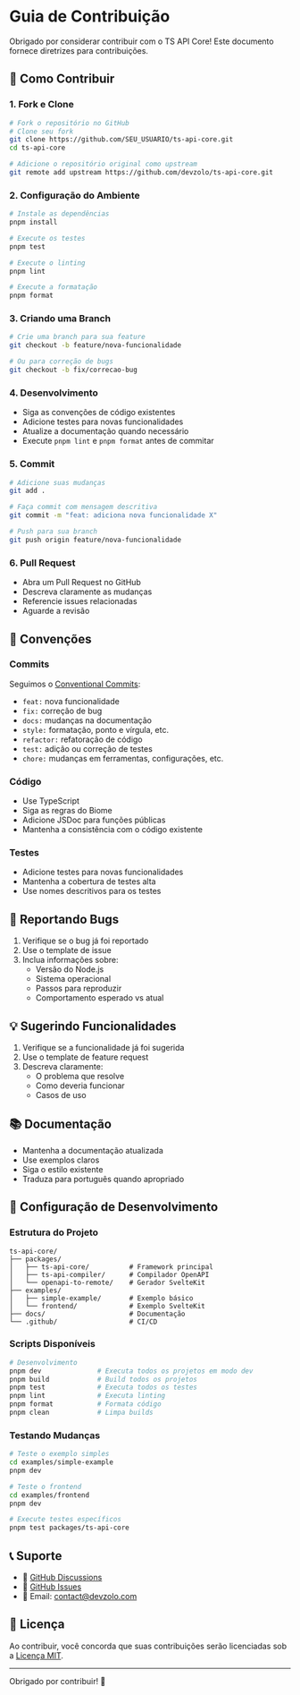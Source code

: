 # Guia de Contribuição

Obrigado por considerar contribuir com o TS API Core! Este documento fornece diretrizes para contribuições.

## 🚀 Como Contribuir

### 1. Fork e Clone

```bash
# Fork o repositório no GitHub
# Clone seu fork
git clone https://github.com/SEU_USUARIO/ts-api-core.git
cd ts-api-core

# Adicione o repositório original como upstream
git remote add upstream https://github.com/devzolo/ts-api-core.git
```

### 2. Configuração do Ambiente

```bash
# Instale as dependências
pnpm install

# Execute os testes
pnpm test

# Execute o linting
pnpm lint

# Execute a formatação
pnpm format
```

### 3. Criando uma Branch

```bash
# Crie uma branch para sua feature
git checkout -b feature/nova-funcionalidade

# Ou para correção de bugs
git checkout -b fix/correcao-bug
```

### 4. Desenvolvimento

- Siga as convenções de código existentes
- Adicione testes para novas funcionalidades
- Atualize a documentação quando necessário
- Execute `pnpm lint` e `pnpm format` antes de commitar

### 5. Commit

```bash
# Adicione suas mudanças
git add .

# Faça commit com mensagem descritiva
git commit -m "feat: adiciona nova funcionalidade X"

# Push para sua branch
git push origin feature/nova-funcionalidade
```

### 6. Pull Request

- Abra um Pull Request no GitHub
- Descreva claramente as mudanças
- Referencie issues relacionadas
- Aguarde a revisão

## 📝 Convenções

### Commits

Seguimos o [Conventional Commits](https://www.conventionalcommits.org/):

- `feat:` nova funcionalidade
- `fix:` correção de bug
- `docs:` mudanças na documentação
- `style:` formatação, ponto e vírgula, etc.
- `refactor:` refatoração de código
- `test:` adição ou correção de testes
- `chore:` mudanças em ferramentas, configurações, etc.

### Código

- Use TypeScript
- Siga as regras do Biome
- Adicione JSDoc para funções públicas
- Mantenha a consistência com o código existente

### Testes

- Adicione testes para novas funcionalidades
- Mantenha a cobertura de testes alta
- Use nomes descritivos para os testes

## 🐛 Reportando Bugs

1. Verifique se o bug já foi reportado
2. Use o template de issue
3. Inclua informações sobre:
   - Versão do Node.js
   - Sistema operacional
   - Passos para reproduzir
   - Comportamento esperado vs atual

## 💡 Sugerindo Funcionalidades

1. Verifique se a funcionalidade já foi sugerida
2. Use o template de feature request
3. Descreva claramente:
   - O problema que resolve
   - Como deveria funcionar
   - Casos de uso

## 📚 Documentação

- Mantenha a documentação atualizada
- Use exemplos claros
- Siga o estilo existente
- Traduza para português quando apropriado

## 🔧 Configuração de Desenvolvimento

### Estrutura do Projeto

```text
ts-api-core/
├── packages/
│   ├── ts-api-core/          # Framework principal
│   ├── ts-api-compiler/      # Compilador OpenAPI
│   └── openapi-to-remote/    # Gerador SvelteKit
├── examples/
│   ├── simple-example/       # Exemplo básico
│   └── frontend/             # Exemplo SvelteKit
├── docs/                     # Documentação
└── .github/                  # CI/CD
```

### Scripts Disponíveis

```bash
# Desenvolvimento
pnpm dev              # Executa todos os projetos em modo dev
pnpm build            # Build todos os projetos
pnpm test             # Executa todos os testes
pnpm lint             # Executa linting
pnpm format           # Formata código
pnpm clean            # Limpa builds
```

### Testando Mudanças

```bash
# Teste o exemplo simples
cd examples/simple-example
pnpm dev

# Teste o frontend
cd examples/frontend
pnpm dev

# Execute testes específicos
pnpm test packages/ts-api-core
```

## 📞 Suporte

- 💬 [GitHub Discussions](https://github.com/devzolo/ts-api-core/discussions)
- 🐛 [GitHub Issues](https://github.com/devzolo/ts-api-core/issues)
- 📧 Email: [contact@devzolo.com](mailto:contact@devzolo.com)

## 📄 Licença

Ao contribuir, você concorda que suas contribuições serão licenciadas sob a [Licença MIT](./LICENSE).

---

Obrigado por contribuir! 🎉
